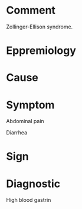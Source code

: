 # Comment

Zollinger-Ellison syndrome.

# Eppremiology

# Cause

# Symptom

Abdominal pain

Diarrhea

# Sign

# Diagnostic

High blood gastrin
